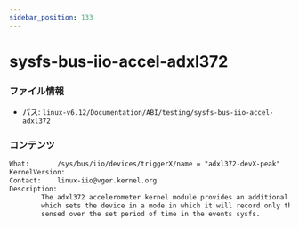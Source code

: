 ```yaml
---
sidebar_position: 133
---
```

# sysfs-bus-iio-accel-adxl372

### ファイル情報

- パス: `linux-v6.12/Documentation/ABI/testing/sysfs-bus-iio-accel-adxl372`

### コンテンツ

```txt
What:		/sys/bus/iio/devices/triggerX/name = "adxl372-devX-peak"
KernelVersion:
Contact:	linux-iio@vger.kernel.org
Description:
		The adxl372 accelerometer kernel module provides an additional trigger,
		which sets the device in a mode in which it will record only the peak acceleration
		sensed over the set period of time in the events sysfs.

```
